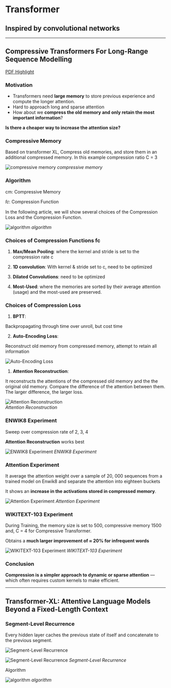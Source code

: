 # Transformer

## Inspired by convolutional networks

---

## Compressive Transformers For Long-Range Sequence Modelling

[PDF Highlight](./Compressive%20Transformers%20For%20Long-Range%20Sequence%20Model.pdf)
  
### Motivation

- Transformers need **large memory** to store previous experience and compute the longer attention.
- Hard to approach long and sparse attention
- How about we **compress the old memory and only retain the most important information**?

**Is there a cheaper way to increase the attention size?**

### Compressive Memory

Based on transformer XL, Compress old memories, and store them in an additional compressed memory. In this example compression ratio C = 3

![compressive memory](./imgs/comp_trans/comp_mem.gif)
*compressive memory*

### Algorithm
cm: Compressive Memory

𝑓𝑐: Compression Function

In the following article, we will show several choices of the Compression Loss and the Compression Function.

![algorithm](./imgs/comp_trans/algo.png)
*algorithm*

### Choices of Compression Functions fc

1. **Max/Mean Pooling**: where the kernel and stride is set to the compression rate c
   
2. **1D convolution**: With kernel & stride set to c, need to be optimized
   
3. **Dilated Convolutions**: need to be optimized
   
4. **Most-Used**: where the memories are sorted by their average attention (usage) and the most-used are preserved.

### Choices of Compression Loss
1. **BPTT**: 
   
Backpropagating through time over unroll, but cost time

2. **Auto-Encoding Loss**: 

Reconstruct old memory from compressed memory, attempt to retain all information

![Auto-Encoding Loss](./imgs/comp_trans/auto_encode_loss.png)

1. **Attention Reconstruction**: 
   
It reconstructs the attentions of the compressed old memory and the the original old memory. Compare the difference of the attention between them. The larger difference, the larger loss.

![Attention Reconstruction](imgs/comp_trans/attention_reconstrut.png)   
*Attention Reconstruction*

### ENWIK8 Experiment
Sweep over compression rate of 2, 3, 4

**Attention Reconstruction** works best

![ENWIK8 Experiment](./imgs/comp_trans/exp_enwik8.png)
*ENWIK8 Experiment*

### Attention Experiment
It average the attention weight over a sample of 20, 000 sequences from a trained model on Enwik8 and separate the attention into eighteen buckets

It shows an **increase in the activations stored in compressed memory**.

![Attention Experiment](imgs/comp_trans/exp_attention.png)
*Attention Experiment*

### WIKITEXT-103 Experiment

During Training, the memory size is set to 500, compressive memory 1500 and, C = 4 for Compressive Transformer.

Obtains a **much larger improvement of ≈ 20% for infrequent words**

![WIKITEXT-103 Experiment](./imgs/comp_trans/exp_wikitext.png)
*WIKITEXT-103 Experiment*

### Conclusion
**Compression is a simpler approach to dynamic or sparse attention** — which often requires custom kernels to make efficient.

---

## Transformer-XL: Attentive Language Models Beyond a Fixed-Length Context

### Segment-Level Recurrence

Every hidden layer caches the previous state of itself and concatenate to the previous segment.

![Segment-Level Recurrence](./imgs/trans_xl/segment_lev.gif)

![Segment-Level Recurrence](./imgs/trans_xl/segment_lev2.gif)
*Segment-Level Recurrence*

Algorithm

![algorithm](./imgs/trans_xl/algo.png)
*algorithm*